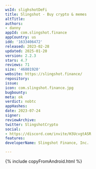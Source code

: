 ```yaml
---
wsId: slighshotDeFi
title: Slingshot - Buy crypto & memes
altTitle: 
authors:
- danny
appId: com.slingshot.finance
appCountry: us
idd: '1633406472'
released: 2023-02-28
updated: 2025-01-20
version: 2.2.3
stars: 4.7
reviews: 71
size: '46801920'
website: https://slingshot.finance/
repository: 
issue: 
icon: com.slingshot.finance.jpg
bugbounty: 
meta: ok
verdict: nobtc
appHashes: 
date: 2023-07-24
signer: 
reviewArchive: 
twitter: SlingshotCrypto
social:
- https://discord.com/invite/H3UcvgtASR
features: 
developerName: Slingshot Finance, Inc.

---
```


{% include copyFromAndroid.html %}
